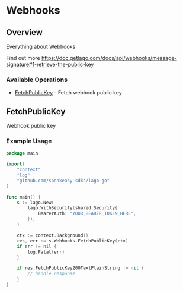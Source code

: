 # Webhooks

## Overview

Everything about Webhooks

Find out more
<https://doc.getlago.com/docs/api/webhooks/message-signature#1-retrieve-the-public-key>
### Available Operations

* [FetchPublicKey](#fetchpublickey) - Fetch webhook public key

## FetchPublicKey

Webhook public key

### Example Usage

```go
package main

import(
	"context"
	"log"
	"github.com/speakeasy-sdks/lago-go"
)

func main() {
    s := lago.New(
        lago.WithSecurity(shared.Security{
            BearerAuth: "YOUR_BEARER_TOKEN_HERE",
        }),
    )

    ctx := context.Background()
    res, err := s.Webhooks.FetchPublicKey(ctx)
    if err != nil {
        log.Fatal(err)
    }

    if res.FetchPublicKey200TextPlainString != nil {
        // handle response
    }
}
```
